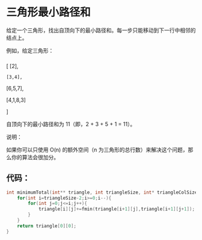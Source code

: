 # 三角形最小路径和
给定一个三角形，找出自顶向下的最小路径和。每一步只能移动到下一行中相邻的结点上。

例如，给定三角形：
### 
[
     [2],
     
    [3,4],
    
   [6,5,7],
   
  [4,1,8,3]
  
]

自顶向下的最小路径和为 11（即，2 + 3 + 5 + 1 = 11）。

说明：

如果你可以只使用 O(n) 的额外空间（n 为三角形的总行数）来解决这个问题，那么你的算法会很加分。
## 代码：
```c
int minimumTotal(int** triangle, int triangleSize, int* triangleColSize){
    for(int i=triangleSize-2;i>=0;i--){
        for(int j=0;j<=i;j++){
            triangle[i][j]+=fmin(triangle[i+1][j],triangle[i+1][j+1]);
        }
    }
    return triangle[0][0];
}
```
